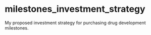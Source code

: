 # milestones_investment_strategy
My proposed investment strategy for purchasing drug development milestones.
